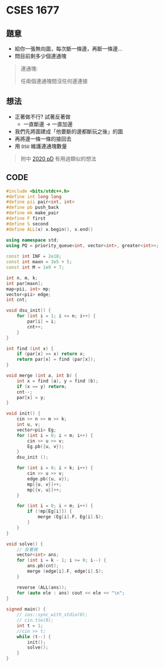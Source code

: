 # CSES 1677

## 題意

- 給你一張無向圖，每次斷一條邊，再斷一條邊...
- 問目前剩多少個連通塊

> 連通塊:
>
> 任兩個連通塊間沒任何邊連接

## 想法

- 正著做不行? 試著反著做
  - 一直斷邊 $\rightarrow$ 一直加邊
- 我們先將圖建成「他要斷的邊都斷玩之後」的圖
- 再將邊一條一條的接回去
- 用 $\texttt{DSU}$ 維護連通塊數量

> 附中 [2020 pD](https://sorahisa-rank.github.io/sh-hsnu/2022/problems.pdf) 有用過類似的想法 

## CODE

```cpp
#include <bits/stdc++.h>
#define int long long
#define pii pair<int, int>
#define pb push_back
#define mk make_pair
#define F first
#define S second
#define ALL(x) x.begin(), x.end()

using namespace std;
using PQ = priority_queue<int, vector<int>, greater<int>>;
 
const int INF = 2e18;
const int maxn = 3e5 + 5;
const int M = 1e9 + 7;

int n, m, k;
int par[maxn];
map<pii, int> mp;
vector<pii> edge;
int cnt;

void dsu_init() {
    for (int i = 1; i <= n; i++) {
        par[i] = i;
        cnt++;
    }
}

int find (int x) {
    if (par[x] == x) return x;
    return par[x] = find (par[x]);
}

void merge (int a, int b) {
    int x = find (a), y = find (b);
    if (x == y) return;
    cnt--;
    par[x] = y;
}

void init() {
    cin >> n >> m >> k;
    int u, v;
    vector<pii> Eg;
    for (int i = 0; i < m; i++) {
        cin >> u >> v;
        Eg.pb({u, v});
    }
    dsu_init ();

    for (int i = 0; i < k; i++) {
        cin >> u >> v;
        edge.pb({u, v});
        mp[{u, v}]++;
        mp[{v, u}]++;
    }

    for (int i = 0; i < m; i++) {
        if (!mp[Eg[i]]) {
            merge (Eg[i].F, Eg[i].S);
        }
    }
}

void solve() {
    // 反著做
    vector<int> ans;
    for (int i = k - 1; i >= 0; i--) {
        ans.pb(cnt);
        merge (edge[i].F, edge[i].S);
    }

    reverse (ALL(ans));
    for (auto ele : ans) cout << ele << "\n";
} 
 
signed main() {
    // ios::sync_with_stdio(0);
    // cin.tie(0);
    int t = 1;
    //cin >> t;
    while (t--) {
        init();
        solve();
    }
}
```
